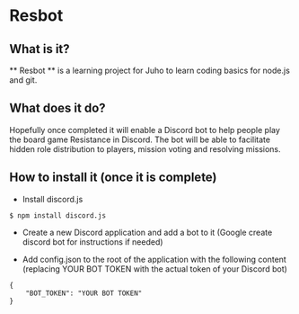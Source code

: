 # Resbot

## What is it?
** Resbot ** is a learning project for Juho to learn coding basics for node.js and git. 

## What does it do?
Hopefully once completed it will enable a Discord bot to help people play the board game Resistance in Discord. The bot will be able to facilitate hidden role distribution to players, mission voting and resolving missions.

## How to install it (once it is complete)
- Install discord.js

```
$ npm install discord.js
```

- Create a new Discord application and add a bot to it (Google create discord bot for instructions if needed)

- Add config.json to the root of the application with the following content (replacing YOUR BOT TOKEN with the actual token of your Discord bot)

```
{
    "BOT_TOKEN": "YOUR BOT TOKEN"
}
```
